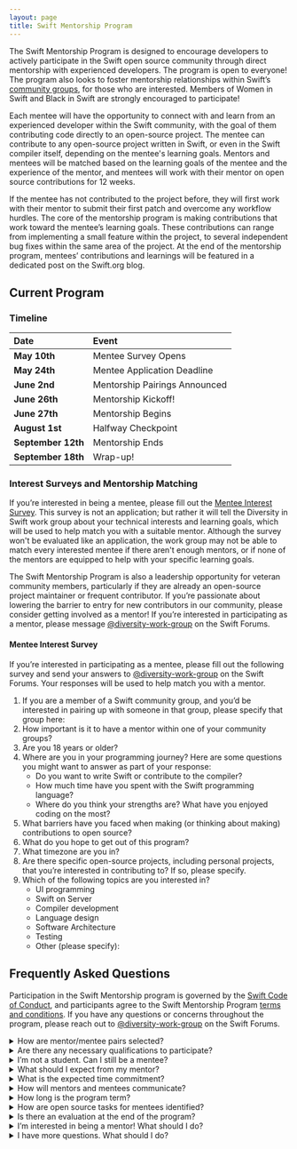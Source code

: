 ```yaml
---
layout: page
title: Swift Mentorship Program
---
```


The Swift Mentorship Program is designed to encourage developers to actively participate in the Swift open source community through direct mentorship with experienced developers. The program is open to everyone! The program also looks to foster mentorship relationships within Swift’s [community groups](/diversity/#community-groups), for those who are interested. Members of Women in Swift and Black in Swift are strongly encouraged to participate!

Each mentee will have the opportunity to connect with and learn from an experienced developer within the Swift community, with the goal of them contributing code directly to an open-source project. The mentee can contribute to any open-source project written in Swift, or even in the Swift compiler itself, depending on the mentee's learning goals. Mentors and mentees will be matched based on the learning goals of the mentee and the experience of the mentor, and mentees will work with their mentor on open source contributions for 12 weeks.

If the mentee has not contributed to the project before, they will first work with their mentor to submit their first patch and overcome any workflow hurdles. The core of the mentorship program is making contributions that work toward the mentee’s learning goals. These contributions can range from implementing a small feature within the project, to several independent bug fixes within the same area of the project.
At the end of the mentorship program, mentees’ contributions and learnings will be featured in a dedicated post on the Swift.org blog.

## Current Program

### Timeline 

| Date               | Event                          |
|:-------------------|:-------------------------------|
| **May 10th**       |  Mentee Survey Opens           |
| **May 24th**       |  Mentee Application Deadline   |
| **June 2nd**       |  Mentorship Pairings Announced |
| **June 26th**      |  Mentorship Kickoff!           |
| **June 27th**      |  Mentorship Begins             |
| **August 1st**     |  Halfway Checkpoint            |
| **September 12th** |  Mentorship Ends               |
| **September 18th** |  Wrap-up!                      |


### Interest Surveys and Mentorship Matching

If you’re interested in being a mentee, please fill out the [Mentee Interest Survey](#mentee-interest-survey). This survey is not an application; but rather it will tell the Diversity in Swift work group about your technical interests and learning goals, which will be used to help match you with a suitable mentor. Although the survey won't be evaluated like an application, the work group may not be able to match every interested mentee if there aren't enough mentors, or if none of the mentors are equipped to help with your specific learning goals.

The Swift Mentorship Program is also a leadership opportunity for veteran community members, particularly if they are already an open-source project maintainer or frequent contributor. If you’re passionate about lowering the barrier to entry for new contributors in our community, please consider getting involved as a mentor! If you’re interested in participating as a mentor, please message [@diversity-work-group](https://forums.swift.org/new-message?groupname=diversity-work-group) on the Swift Forums.

#### Mentee Interest Survey

If you’re interested in participating as a mentee, please fill out the following survey and send your answers to <a href="https://forums.swift.org/new-message?groupname=diversity-work-group&title=Mentee+Interest+Survey&body=1.+If+you+are+member+of+a+Swift+community+group,+and+you'd+be+interested+in+pairing+up+with+someone+in+that+group,+please+specify+that+group+here%0D%0A2.+How+important+is+it+to+have+a+mentor+within+one+of+your+community+groups%0D%0A3.+Are+you+18+years+or+older%0D%0A4.+Where+are+you+in+your+programming+journey%0D%0A5.+What+barriers+have+you+faced+when+making+(or+thinking+about+making+contributions+to+open+source%0D%0A6.+What+do+you+hope+to+get+out+of+this+program%0D%0A7.+What+timezone+are+you+in%0D%0A8.+Are+there+specific+open-source+projects,+including+personal+projects,+that+you’re+interested+in+contributing+to+(please+specify)+%0D%0A9.+Which+of+the+following+topics+are+you+interested+in">@diversity-work-group</a> on the Swift Forums. Your responses will be used to help match you with a mentor.

1. If you are a member of a Swift community group, and you’d be interested in pairing up with someone in that group, please specify that group here:
2. How important is it to have a mentor within one of your community groups?
3. Are you 18 years or older?
4. Where are you in your programming journey? Here are some questions you might want to answer as part of your response:
   - Do you want to write Swift or contribute to the compiler?
   - How much time have you spent with the Swift programming language?
   - Where do you think your strengths are? What have you enjoyed coding on the most?
5. What barriers have you faced when making (or thinking about making) contributions to open source?
6. What do you hope to get out of this program?
7.  What timezone are you in?
8.  Are there specific open-source projects, including personal projects, that you’re interested in contributing to? If so, please specify.
9.  Which of the following topics are you interested in?
	 - UI programming
	 - Swift on Server
	 - Compiler development
	 - Language design
	 - Software Architecture
	 - Testing
	 - Other (please specify):

## Frequently Asked Questions

Participation in the Swift Mentorship program is governed by the [Swift Code of Conduct](/code-of-conduct), and participants agree to the Swift Mentorship Program [terms and conditions](/mentorship-tos/). If you have any questions or concerns throughout the program, please reach out to [@diversity-work-group](https://forums.swift.org/new-message?groupname=diversity-work-group) on the Swift Forums.

<details class="download">
  <summary>How are mentor/mentee pairs selected?</summary>

Mentors and mentees will each fill out an interest survey. The survey is not an application, but rather it tells the Diversity in Swift work group about the participant’s interests, experience, learning goals, and more, which will be used to help the work group match mentor-mentee pairs. The interest surveys have a parallel set of questions to help evaluate whether the mentor has suitable experience to help the mentee with their learning goals. For example, the mentee questionnaire asks the mentee which specific skills/topics they are interested in working on, and the mentor questionnaire asks which specific skills/topics the mentor has experience with and can help a mentee learn about. A potential mentee will not be matched with a mentor if there are not enough mentors, or if there is not a suitable mentor to help them with their learning goals.
</details>

<details class="download">
  <summary>Are there any necessary qualifications to participate?</summary>

There are no necessary qualifications for mentees — the mentorship program is open to anybody 18 years and older who is willing to learn about Swift! Since this program is designed to encourage and help diverse developers overcome barriers and actively participate in the Swift community, the Diversity in Swift work group strongly encourages members of Women in Swift and Black in Swift to participate.
Mentors must be members of the Swift community (e.g., iOS developers, Swift compiler contributors, etc). Prior experience with mentorship is a plus, but not required.
</details>

<details class="download">
  <summary>I’m not a student. Can I still be a mentee?</summary>

Yes! This mentorship program is not limited to students.
</details>

<details class="download">
  <summary>What should I expect from my mentor?</summary>

You can expect your mentor to help guide you as you make contributions to an open source project, provide constructive feedback on your work, share their own experiences, and help you navigate the Swift community! You should not expect your mentor to make sure your contributions are accepted or assign work to you. You also should not expect your mentor to directly teach you. Think of your mentor as a teaching assistant rather than a teacher — they may suggest resources to aid your learning, answer questions, and discuss what you’ve learned, but they are not expected to give you a lecture on a technical concept.
</details>

<details class="download">
  <summary>What is the expected time commitment?</summary>

Mentors are expected to meet with their mentees at least 2 hours per month. The mentorship pair can decide how to distribute that time throughout the month. Mentees are expected to spend at least an additional 2 hours per month working on their contributions.
</details>

<details class="download">
  <summary>How will mentors and mentees communicate?</summary>

Most communication is expected to happen asynchronously on the Swift Forums. The mentorship pair may also decide to meet “face to face” via video chat or similar.
</details>

<details class="download">
  <summary>How long is the program term?</summary>

12 weeks.
</details>

<details class="download">
  <summary>How are open source tasks for mentees identified?</summary>

If the mentee does not have any ideas in mind, project maintainers and mentors may identify starter tasks that are suitable for newcomers to the project. For example, the Swift compiler project has issues labeled [StarterBug](https://github.com/apple/swift/issues?q=is%3Aopen+is%3Aissue+label%3AStarterBug). Beyond the initial contribution, mentors or mentees may suggest small “projects” that are implementable given the expected time commitment. Otherwise, every open source project has an endless supply of issues to be fixed! Participants may rely on the issue tracking system for the open source project to identify these tasks.
</details>

<details class="download">
  <summary>Is there an evaluation at the end of the program?</summary>

There is no formal evaluation at the end of the mentorship program. However, there will be an exit survey for all participants. There will also be a post on the Swift.org blog to highlight mentees’ contributions and their learnings.
</details>

<details class="download">
  <summary>I’m interested in being a mentor! What should I do?</summary>

Please reach out to <a href="https://forums.swift.org/new-message?groupname=diversity-work-group">@diversity-work-group</a> on the Swift Forums if you are interested in participating as a mentor.
</details>

<details class="download">
  <summary>I have more questions. What should I do?</summary>

Please reach out to <a href="https://forums.swift.org/new-message?groupname=diversity-work-group">@diversity-work-group</a> on the Swift Forums with any additional questions you have!
</details>
